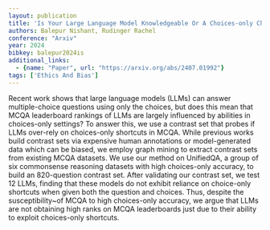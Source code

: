 ```yaml
---
layout: publication
title: 'Is Your Large Language Model Knowledgeable Or A Choices-only Cheater?'
authors: Balepur Nishant, Rudinger Rachel
conference: "Arxiv"
year: 2024
bibkey: balepur2024is
additional_links:
  - {name: "Paper", url: "https://arxiv.org/abs/2407.01992"}
tags: ['Ethics And Bias']
---
```

Recent work shows that large language models (LLMs) can answer multiple-choice questions using only the choices, but does this mean that MCQA leaderboard rankings of LLMs are largely influenced by abilities in choices-only settings? To answer this, we use a contrast set that probes if LLMs over-rely on choices-only shortcuts in MCQA. While previous works build contrast sets via expensive human annotations or model-generated data which can be biased, we employ graph mining to extract contrast sets from existing MCQA datasets. We use our method on UnifiedQA, a group of six commonsense reasoning datasets with high choices-only accuracy, to build an 820-question contrast set. After validating our contrast set, we test 12 LLMs, finding that these models do not exhibit reliance on choice-only shortcuts when given both the question and choices. Thus, despite the susceptibility~of MCQA to high choices-only accuracy, we argue that LLMs are not obtaining high ranks on MCQA leaderboards just due to their ability to exploit choices-only shortcuts.
